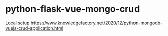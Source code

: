 # python-flask-vue-mongo-crud

Local setup
https://www.knowledgefactory.net/2020/12/python-mongodb-vuejs-crud-application.html
